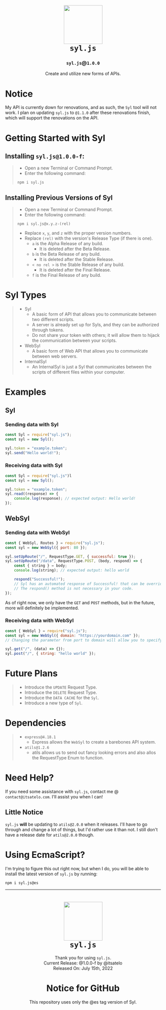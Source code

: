 <h1 align="center">
    <img src="https://api.itsatelo.com/images/syl" style="width:125px;height:125px;"><br>
    <code><b>syl.js</b></code>
</h1>
<h3 align="center">
    <code>syl.js</code>@<code>1.0.0</code>
</h3>
<p align="center">
    Create and utilize new forms of APIs.
</p>

# Notice
My API is currently down for renovations, and as such, the `Syl` tool will not work. I plan on updating `syl.js` to `@1.1.0` after these renovations finish, which will support the renovations on the API.

# Getting Started with Syl
## Installing `syl.js@1.0.0-f`:
> - Open a new Terminal or Command Prompt.
> - Enter the following command:
> ```
> npm i syl.js
> ```
## Installing Previous Versions of Syl
> - Open a new Terminal or Command Prompt.
> - Enter the following command:
> ```
> npm i syl.js@x.y.z-(rel)
> ```
> - Replace `x`, `y`, and `z` with the proper version numbers.
> - Replace `(rel)` with the version's Release Type (if there is one).
>   - `a` is the Alpha Release of any build.
>       - It is deleted after the Beta Release.
>   - `b` is the Beta Release of any build.
>       - It is deleted after the Stable Release.
>   - `< no rel >` is the Stable Release of any build.
>       - It is deleted after the Final Release.
>   - `f` is the Final Release of any build.

# Syl Types
> - Syl
>   - A basic form of API that allows you to communicate between two different scripts.
>   - A server is already set up for Syls, and they can be authorized through tokens.
>   - Do not share your token with others; it will allow them to hijack the communication between your scripts.
> - WebSyl
>   - A basic form of Web API that allows you to communicate between web servers.
> - InternalSyl
>   - An InternalSyl is just a Syl that communicates between the scripts of different files within your computer.

# Examples
## Syl
### Sending data with Syl
```js
const Syl = require("syl.js");
const syl = new Syl();

syl.token = "example.token";
syl.send("Hello world!");
```

### Receiving data with Syl
```js
const Syl = require("syl.js")l
const syl = new Syl();

syl.token = "example.token";
syl.read((response) => {
    console.log(response); // expected output: Hello world!
});
```

## WebSyl
### Sending data with WebSyl
```js
const { WebSyl, Routes } = require("syl.js");
const syl = new WebSyl({ port: 80 });

syl.setUpRoute("/", RequestType.GET, { successful: true });
syl.setUpRoute("/data", RequestType.POST, (body, respond) => {
    const { string } = body;
    console.log(string); // expected output: hello world

    respond("Successful!"); 
    // Syl has an automated response of Successful! that can be overridden.
    // The respond() method is not necessary in your code.
});
```
As of right now, we only have the `GET` and `POST` methods, but in the future, more will definitely be implemented.

### Receiving data with WebSyl
```js
const { WebSyl } = require("syl.js");
const syl = new WebSyl({ domain: "https://yourdomain.com" });
// Changing the parameter from port to domain will allow you to specify the type of WebSyl that's being used.

syl.get("/", (data) => {});
syl.post("/", { string: "hello world" });
```

# Future Plans
> - Introduce the `UPDATE` Request Type.
> - Introduce the `DELETE` Request Type.
> - Introduce the `DATA CACHE` for the `Syl`.
> - Introduce a new type of `Syl`.

# Dependencies
> - `express@4.18.1`
>   - Express allows the `WebSyl` to create a barebones API system.
> - `atils@1.2.6`
>   - atils allows us to send out fancy looking errors and also allos the RequestType Enum to function.

# Need Help?
If you need some assistance with `syl.js`, contact me @ `contact@itsatelo.com`. I'll assist you when I can!

## Little Notice
`syl.js` **will** be updating to `atils@2.0.0` when it releases. I'll have to go through and change a lot of things, but I'd rather use it than not. I still don't have a release date for `atils@2.0.0` though.

# Using EcmaScript?
I'm trying to figure this out right now, but when I do, you will be able to install the latest version of `syl.js` by running:
```
npm i syl.js@es
```

<hr>
<h1 align="center">
    <img src="https://api.itsatelo.com/images/syl" style="width:125px;height:125px;"><br>
    <code><b>syl.js</b></code>
</h1>
<p align="center">
    Thank you for using <code>syl.js</code>.<br>
    Current Release: @1.0.0-f by @itsatelo<br>
    Released On: July 15th, 2022
</p>

<h1 align="center">
    Notice for GitHub<br>
</h1>
<p align="center">
    This repository uses only the @es tag version of Syl.     
</p>
